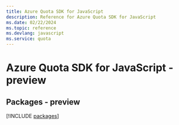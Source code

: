 ```yaml
---
title: Azure Quota SDK for JavaScript
description: Reference for Azure Quota SDK for JavaScript
ms.date: 02/22/2024
ms.topic: reference
ms.devlang: javascript
ms.service: quota
---
```

# Azure Quota SDK for JavaScript - preview
## Packages - preview
[!INCLUDE [packages](quota-index.md)]